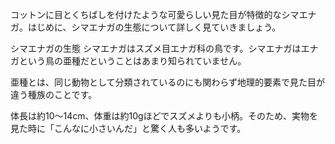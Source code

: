 コットンに目とくちばしを付けたような可愛らしい見た目が特徴的なシマエナガ。はじめに、シマエナガの生態について詳しく見ていきましょう。

シマエナガの生態
シマエナガはスズメ目エナガ科の鳥です。シマエナガはエナガという鳥の亜種だということはあまり知られていません。

亜種とは、同じ動物として分類されているのにも関わらず地理的要素で見た目が違う種族のことです。

体長は約10～14cm、体重は約10gほどでスズメよりも小柄。そのため、実物を見た時に「こんなに小さいんだ」と驚く人も多いようです。
